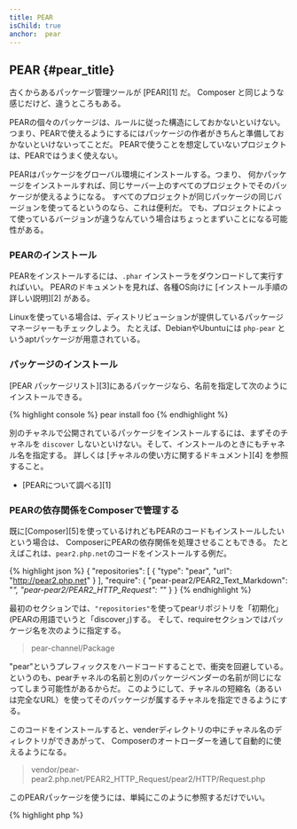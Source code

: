```yaml
---
title: PEAR
isChild: true
anchor:  pear
---
```


## PEAR {#pear_title}

古くからあるパッケージ管理ツールが [PEAR][1] だ。
Composer と同じような感じだけど、違うところもある。

PEARの個々のパッケージは、ルールに従った構造にしておかないといけない。
つまり、PEARで使えるようにするにはパッケージの作者がきちんと準備しておかないといけないってことだ。
PEARで使うことを想定していないプロジェクトは、PEARではうまく使えない。

PEARはパッケージをグローバル環境にインストールする。つまり、
何かパッケージをインストールすれば、同じサーバー上のすべてのプロジェクトでそのパッケージが使えるようになる。
すべてのプロジェクトが同じパッケージの同じバージョンを使ってるというのなら、これは便利だ。
でも、プロジェクトによって使っているバージョンが違うなんていう場合はちょっとまずいことになる可能性がある。

### PEARのインストール

PEARをインストールするには、`.phar` インストーラをダウンロードして実行すればいい。
PEARのドキュメントを見れば、各種OS向けに
[インストール手順の詳しい説明][2] がある。

Linuxを使っている場合は、ディストリビューションが提供しているパッケージマネージャーもチェックしよう。
たとえば、DebianやUbuntuには `php-pear` というaptパッケージが用意されている。

### パッケージのインストール

[PEAR パッケージリスト][3]にあるパッケージなら、名前を指定して次のようにインストールできる。

{% highlight console %}
pear install foo
{% endhighlight %}

別のチャネルで公開されているパッケージをインストールするには、まずそのチャネルを
`discover` しないといけない。そして、インストールのときにもチャネル名を指定する。
詳しくは [チャネルの使い方に関するドキュメント][4] を参照すること。

* [PEARについて調べる][1]

### PEARの依存関係をComposerで管理する

既に[Composer][5]を使っているけれどもPEARのコードもインストールしたいという場合は、
ComposerにPEARの依存関係を処理させることもできる。
たとえばこれは、`pear2.php.net`のコードをインストールする例だ。

{% highlight json %}
{
    "repositories": [
        {
            "type": "pear",
            "url": "http://pear2.php.net"
        }
    ],
    "require": {
        "pear-pear2/PEAR2_Text_Markdown": "*",
        "pear-pear2/PEAR2_HTTP_Request": "*"
    }
}
{% endhighlight %}

最初のセクションでは、`"repositories"`を使ってpearリポジトリを「初期化」
(PEARの用語でいうと「discover」)する。
そして、requireセクションではパッケージ名を次のように指定する。

> pear-channel/Package

"pear"というプレフィックスをハードコードすることで、衝突を回避している。
というのも、pearチャネルの名前と別のパッケージベンダーの名前が同じになってしまう可能性があるからだ。
このようにして、チャネルの短縮名（あるいは完全なURL）を使ってそのパッケージが属するチャネルを指定できるようにする。

このコードをインストールすると、venderディレクトリの中にチャネル名のディレクトリができあがって、
Composerのオートローダーを通して自動的に使えるようになる。

> vendor/pear-pear2.php.net/PEAR2_HTTP_Request/pear2/HTTP/Request.php

このPEARパッケージを使うには、単純にこのように参照するだけでいい。

{% highlight php %}
<?php
$request = new pear2\HTTP\Request();
{% endhighlight %}

* [PEARとComposerの組み合わせについて調べる][6]


[1]: http://pear.php.net/
[2]: http://pear.php.net/manual/en/installation.getting.php
[3]: http://pear.php.net/packages.php
[4]: http://pear.php.net/manual/en/guide.users.commandline.channels.php
[5]: /#composer_と_packagist
[6]: http://getcomposer.org/doc/05-repositories.md#pear
